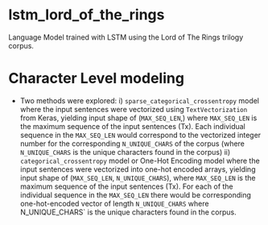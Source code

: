 # lstm_lord_of_the_rings
Language Model trained with LSTM using the Lord of The Rings trilogy corpus.

# Character Level modeling
- Two methods were explored:
   i) `sparse_categorical_crossentropy` model where the input sentences were vectorized using `TextVectorization` from Keras, yielding input shape of (`MAX_SEQ_LEN`,) where `MAX_SEQ_LEN` is the maximum sequence of the input sentences (Tx). Each individual sequence in the `MAX_SEQ_LEN` would correspond to the vectorized integer number for the corresponding `N_UNIQUE_CHARS` of the corpus (where `N_UNIQUE_CHARS` is the unique characters found in the corpus)
   ii) `categorical_crossentropy` model or One-Hot Encoding model where the input sentences were vectorized into one-hot encoded arrays, yielding input shape of (`MAX_SEQ_LEN`, `N_UNIQUE_CHARS`), where `MAX_SEQ_LEN` is the maximum sequence of the input sentences (Tx). For each of the individual sequence in the `MAX_SEQ_LEN` there would be corresponding one-hot-encoded vector of length `N_UNIQUE_CHARS` where N_UNIQUE_CHARS` is the unique characters found in the corpus.
